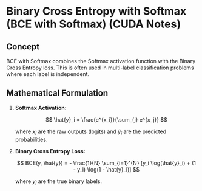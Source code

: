 # Binary Cross Entropy with Softmax (BCE with Softmax) (CUDA Notes)

## Concept

BCE with Softmax combines the Softmax activation function with the Binary Cross Entropy loss. This is often used in multi-label classification problems where each label is independent.

## Mathematical Formulation

1.  **Softmax Activation:**

    $$
    \hat{y}_i = \frac{e^{x_i}}{\sum_{j} e^{x_j}}
    $$

    where $x_i$ are the raw outputs (logits) and $\hat{y}_i$ are the predicted probabilities.

2.  **Binary Cross Entropy Loss:**

    $$
    BCE(y, \hat{y}) = - \frac{1}{N} \sum_{i=1}^{N} [y_i \log(\hat{y}_i) + (1 - y_i) \log(1 - \hat{y}_i)]
    $$

    where $y_i$ are the true binary labels.

